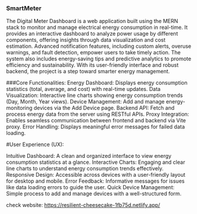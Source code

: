 ### SmartMeter
The Digital Meter Dashboard is a web application built using the MERN stack to monitor and manage electrical energy consumption in real-time. It provides an interactive dashboard to analyze power usage by different components, offering insights through data visualization and cost estimation. Advanced notification features, including custom alerts, overuse warnings, and fault detection, empower users to take timely action. The system also includes energy-saving tips and predictive analytics to promote efficiency and sustainability. With its user-friendly interface and robust backend, the project is a step toward smarter energy management.



###Core Functionalities:
Energy Dashboard: Displays energy consumption statistics (total, average, and cost) with real-time updates.
Data Visualization: Interactive line charts showing energy consumption trends (Day, Month, Year views).
Device Management: Add and manage energy-monitoring devices via the Add Device page.
Backend API: Fetch and process energy data from the server using RESTful APIs.
Proxy Integration: Enables seamless communication between frontend and backend via Vite proxy.
Error Handling: Displays meaningful error messages for failed data loading.


#User Experience (UX):

Intuitive Dashboard: A clean and organized interface to view energy consumption statistics at a glance.
Interactive Charts: Engaging and clear line charts to understand energy consumption trends effectively.
Responsive Design: Accessible across devices with a user-friendly layout for desktop and mobile.
Error Feedback: Informative messages for issues like data loading errors to guide the user.
Quick Device Management: Simple process to add and manage devices with a well-structured form.


check website: https://resilient-cheesecake-1fb75d.netlify.app/
